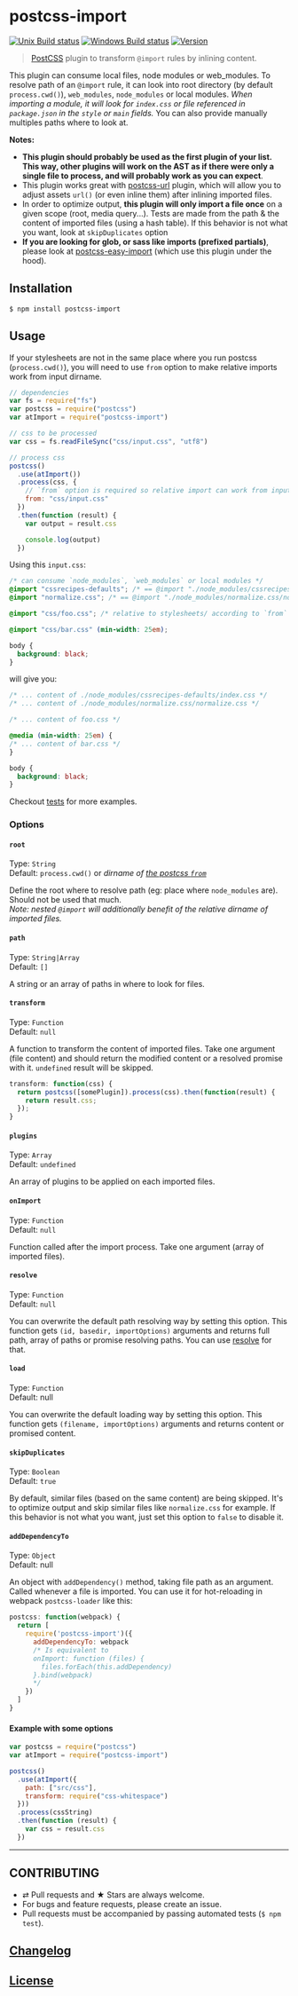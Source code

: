 # postcss-import

[![Unix Build status](https://img.shields.io/travis/postcss/postcss-import/master.svg?branch=master&label=unix%20build)](https://travis-ci.org/postcss/postcss-import)
[![Windows Build status](https://img.shields.io/appveyor/ci/MoOx/postcss-import/master.svg?label=window%20build)](https://ci.appveyor.com/project/MoOx/postcss-import/branch/master)
[![Version](https://img.shields.io/npm/v/postcss-import.svg)](https://github.com/postcss/postcss-import/blob/master/CHANGELOG.md)

> [PostCSS](https://github.com/postcss/postcss) plugin to transform `@import`
rules by inlining content.

This plugin can consume local files, node modules or web_modules.
To resolve path of an `@import` rule, it can look into root directory
(by default `process.cwd()`), `web_modules`, `node_modules`
or local modules.
_When importing a module, it will look for `index.css` or file referenced in
`package.json` in the `style` or `main` fields._
You can also provide manually multiples paths where to look at.

**Notes:**

- **This plugin should probably be used as the first plugin of your list.
This way, other plugins will work on the AST as if there were only a single file
to process, and will probably work as you can expect**.
- This plugin works great with
[postcss-url](https://github.com/postcss/postcss-url) plugin,
which will allow you to adjust assets `url()` (or even inline them) after
inlining imported files.
- In order to optimize output, **this plugin will only import a file once** on
a given scope (root, media query...).
Tests are made from the path & the content of imported files (using a hash
table).
If this behavior is not what you want, look at `skipDuplicates` option
- **If you are looking for glob, or sass like imports (prefixed partials)**,
please look at
[postcss-easy-import](https://github.com/trysound/postcss-easy-import)
(which use this plugin under the hood).

## Installation

```console
$ npm install postcss-import
```

## Usage

If your stylesheets are not in the same place where you run postcss
(`process.cwd()`), you will need to use `from` option to make relative imports
work from input dirname.

```js
// dependencies
var fs = require("fs")
var postcss = require("postcss")
var atImport = require("postcss-import")

// css to be processed
var css = fs.readFileSync("css/input.css", "utf8")

// process css
postcss()
  .use(atImport())
  .process(css, {
    // `from` option is required so relative import can work from input dirname
    from: "css/input.css"
  })
  .then(function (result) {
    var output = result.css

    console.log(output)
  })
```

Using this `input.css`:

```css
/* can consume `node_modules`, `web_modules` or local modules */
@import "cssrecipes-defaults"; /* == @import "./node_modules/cssrecipes-defaults/index.css"; */
@import "normalize.css"; /* == @import "./node_modules/normalize.css/normalize.css"; */

@import "css/foo.css"; /* relative to stylesheets/ according to `from` option above */

@import "css/bar.css" (min-width: 25em);

body {
  background: black;
}
```

will give you:

```css
/* ... content of ./node_modules/cssrecipes-defaults/index.css */
/* ... content of ./node_modules/normalize.css/normalize.css */

/* ... content of foo.css */

@media (min-width: 25em) {
/* ... content of bar.css */
}

body {
  background: black;
}
```

Checkout [tests](test) for more examples.

### Options

#### `root`

Type: `String`  
Default: `process.cwd()` or _dirname of
[the postcss `from`](https://github.com/postcss/postcss#node-source)_

Define the root where to resolve path (eg: place where `node_modules` are).
Should not be used that much.  
_Note: nested `@import` will additionally benefit of the relative dirname of
imported files._

#### `path`

Type: `String|Array`  
Default: `[]`

A string or an array of paths in where to look for files.

#### `transform`

Type: `Function`  
Default: `null`

A function to transform the content of imported files. Take one argument (file
  content) and should return the modified content or a resolved promise with it.
`undefined` result will be skipped.

```js
transform: function(css) {
  return postcss([somePlugin]).process(css).then(function(result) {
    return result.css;
  });
}
```

#### `plugins`

Type: `Array`  
Default: `undefined`

An array of plugins to be applied on each imported files.

#### `onImport`

Type: `Function`  
Default: `null`

Function called after the import process. Take one argument (array of imported
files).

#### `resolve`

Type: `Function`  
Default: `null`

You can overwrite the default path resolving way by setting this option.
This function gets `(id, basedir, importOptions)` arguments and returns full
path, array of paths or promise resolving paths.
You can use [resolve](https://github.com/substack/node-resolve) for that.

#### `load`

Type: `Function`  
Default: null

You can overwrite the default loading way by setting this option.
This function gets `(filename, importOptions)` arguments and returns content or
promised content.

#### `skipDuplicates`

Type: `Boolean`  
Default: `true`

By default, similar files (based on the same content) are being skipped.
It's to optimize output and skip similar files like `normalize.css` for example.
If this behavior is not what you want, just set this option to `false` to
disable it.

#### `addDependencyTo`

Type: `Object`  
Default: null

An object with `addDependency()` method, taking file path as an argument.
Called whenever a file is imported.
You can use it for hot-reloading in webpack `postcss-loader` like this:

```js
postcss: function(webpack) {
  return [
    require('postcss-import')({
      addDependencyTo: webpack
      /* Is equivalent to
      onImport: function (files) {
        files.forEach(this.addDependency)
      }.bind(webpack)
      */
    })
  ]
}
```

#### Example with some options

```js
var postcss = require("postcss")
var atImport = require("postcss-import")

postcss()
  .use(atImport({
    path: ["src/css"],
    transform: require("css-whitespace")
  }))
  .process(cssString)
  .then(function (result) {
    var css = result.css
  })
```

---

## CONTRIBUTING

* ⇄ Pull requests and ★ Stars are always welcome.
* For bugs and feature requests, please create an issue.
* Pull requests must be accompanied by passing automated tests (`$ npm test`).

## [Changelog](CHANGELOG.md)

## [License](LICENSE)
